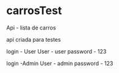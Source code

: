 # carrosTest
Api - lista de carros

api criada para testes

login - User
User - user
password - 123

login -Admin 
User - admin
password - 123
